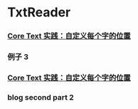# TxtReader



###  [Core Text 实践：自定义每个字的位置](https://juejin.cn/post/6942410238125408270)



### 例子 3



###  [Core Text 实践：自定义每个字的位置](https://github.com/coyingcat/TxtReader/tree/master/func/five)


### blog second part 2

